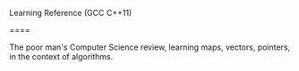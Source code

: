 Learning Reference (GCC C++11)

====

The poor man's Computer Science review, learning maps, vectors, pointers, in the context of algorithms.